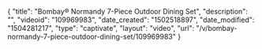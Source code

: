 {
    "title": "Bombay&reg; Normandy 7-Piece Outdoor Dining Set",
    "description": "",
    "videoid": "109969983",
    "date_created": "1502518897",
    "date_modified": "1504281217",
    "type": "captivate",
    "layout": "video",
    "url": "\/v\/bombay-normandy-7-piece-outdoor-dining-set\/109969983"
}